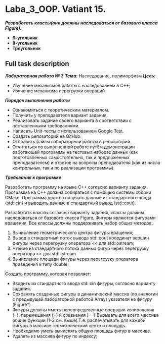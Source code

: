 # Laba_3_OOP. Vatiant 15.

***Разработать классы(они должны наследоваться от базового класса Figure):***
- **6-угольник**
- **8-угольник**
- **Треугольник**


## Full task description
***Лабораторная работа № 3*** 
***Тема:*** Наследование, полиморфизм 
***Цель:*** 

- Изучение механизмов работы с наследованием в С++;
- Изучение механизма перегрузки операций

***Порядок выполнения работы***

* Ознакомиться с теоретическим материалом.
* Получить у преподавателя вариант задания.
* Реализовать задание своего варианта в соответствии с поставленными требованиями.
* Написать Unit-тесты с использованием Google Test.
* Создать репозиторий на GitHub.
* Отправить файлы лабораторной работы в репозиторий.
* Отчитаться по выполненной работе путём демонстрации работающей программы на
тестовых наборах данных (как подготовленных самостоятельно, так и предложенных
преподавателем) и ответов на вопросы преподавателя (как из числа контрольных, так и
по реализации программы).

***Требования к программе*** 

Разработать программу на языке C++ согласно варианту задания. Программа на C++ должна
собираться с помощью системы сборки CMake. Программа должна получать данные из
стандартного ввода (std::cin) и выводить данные в стандартный вывод (std::cout).

Разработать классы согласно варианту задания, классы должны наследоваться от базового
класса Figure. Фигуры являются фигурами вращения.
Все классы должны поддерживать набор общих методов:
1. Вычисление геометрического центра фигуры вращения;
2. Вывод в стандартный поток вывода std::cout координат вершин фигуры через
перегрузку оператора << для std::ostream;
3. Чтение из стандартного потока данных фигур через перегрузку оператора >> для
std::istream
4. Вычисление площади фигуры через перегрузку оператора приведения к типу double;

Создать программу, которая позволяет:
* Вводить из стандартного ввода std::cin фигуры, согласно варианту задания.
* Сохранять созданные фигуры в динамический массив (по аналогии с предыдущей
лабораторной работой Array) указатели на фигуру (Figure*)
* Фигуры должны иметь переопределенные операции копирования (=), перемещения (=) и
сравнения (==) Вызывать для всего массива общие функции (1-3 см. выше).Т.е. распечатывать для
каждой фигуры в массиве геометрический центр и площадь.
* Необходимо уметь вычислять общую площадь фигур в массиве.
* Удалять из массива фигуру по индексу;
